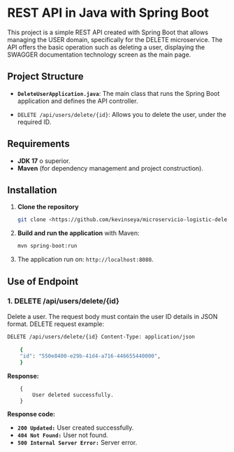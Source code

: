 # REST API in Java with Spring Boot

This project is a simple REST API created with Spring Boot that allows managing the USER domain, specifically for the DELETE microservice. The API offers the basic operation such as deleting a user, displaying the SWAGGER documentation technology screen as the main page.
## Project Structure

- **`DeleteUserApplication.java`**: The main class that runs the Spring Boot application and defines the API controller.

- `DELETE /api/users/delete/{id}`: Allows you to delete the user, under the required ID.

## Requirements

- **JDK 17** o superior.
- **Maven** (for dependency management and project construction).

## Installation

1. **Clone the repository**

    ```bash
    git clone <https://github.com/kevinseya/microservicio-logistic-delete-user.git>
    ```

2. **Build and run the application** with Maven:

    ```bash
    mvn spring-boot:run
    ```

3. The application run on: `http://localhost:8080`.

## Use of Endpoint

### 1. DELETE /api/users/delete/{id}

Delete a user. The request body must contain the user ID details in JSON format.
DELETE request example:
```bash
DELETE /api/users/delete/{id} Content-Type: application/json
    
    { 
    "id": "550e8400-e29b-41d4-a716-446655440000",
    }
```
**Response:**
```plaintext
    {
        User deleted successfully.
    }
```
**Response code:**

- **`200 Updated:`** User created successfully.
- **`404 Not Found:`** User not found.
- **`500 Internal Server Error:`** Server error.
